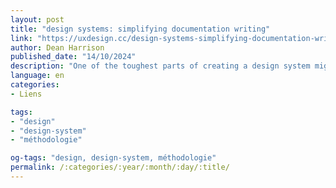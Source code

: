 ```yaml
---
layout: post
title: "design systems: simplifying documentation writing"
link: "https://uxdesign.cc/design-systems-simplifying-documentation-writing-5ec240c484fe"
author: Dean Harrison
published_date: "14/10/2024"
description: "One of the toughest parts of creating a design system might not be what you expect. Getting a design or development team to use it is generally straightforward; after all, who doesn’t want to make their job easier in the long run? Sure, the upfront cost might be high, but that’s an easy sell. No, the toughest part is the documentation."
language: en
categories:
- Liens

tags:
- "design"
- "design-system"
- "méthodologie"

og-tags: "design, design-system, méthodologie"
permalink: /:categories/:year/:month/:day/:title/
---
```


